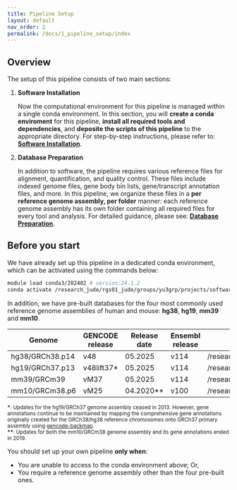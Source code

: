 ```yaml
---
title: Pipeline Setup
layout: default
nav_order: 2
permalink: /docs/1_pipeline_setup/index
---
```


## Overview

The setup of this pipeline consists of two main sections:

1. **Software Installation**

   Now the computational environment for this pipeline is managed within a single conda environment. In this section, you will **create a conda enviroment**   for this pipeline, **install all required tools and dependencies**, and **deposite the scripts of this pipeline** to the appropriate directory. For step-by-step instructions, please refer to: **[Software Installation](https://jyyulab.github.io/bulkRNAseq_quantification_pipeline/docs/1_pipeline_setup/1_software.html)**.

2. **Database Preparation**

   In addition to software, the pipeline requires various reference files for alignment, quantification, and quality control. These files include indexed genome files, gene body bin lists, gene/transcript annotation files, and more. In this pipeline, we organize these files in a **per reference genome assembly, per folder** manner: each reference genome assembly has its own folder containing all required files for every tool and analysis. For detailed guidance, please see: **[Database Preparation](https://jyyulab.github.io/bulkRNAseq_quantification_pipeline/docs/1_pipeline_setup/2_database.html)**.

   

## Before you start

We have already set up this pipeline in a dedicated conda environment, which can be activated using the commands below:

``` bash
module load conda3/202402 # version:24.1.2
conda activate /research_jude/rgs01_jude/groups/yu3grp/projects/software_JY/yu3grp/conda_env/bulkRNAseq_2025
```

In addition, we have pre-built databases for the four most commonly used reference genome assemblies of human and mouse: **hg38**, **hg19**, **mm39** and **mm10**. 


| Genome          | GENCODE release | Release date | Ensembl release | Path                                                         |
| --------------- | --------------- | ------------ | --------------- | ------------------------------------------------------------ |
| hg38/GRCh38.p14 | v48             | 05.2025      | v114            | /research_jude/rgs01_jude/groups/yu3grp/projects/software_JY/yu3grp/yulab_databases/references/hg38/gencode.release48 |
| hg19/GRCh37.p13 | v48lift37*      | 05.2025      | v114            | /research_jude/rgs01_jude/groups/yu3grp/projects/software_JY/yu3grp/yulab_databases/references/hg19/gencode.release48 |
| mm39/GRCm39     | vM37            | 05.2025      | v114            | /research_jude/rgs01_jude/groups/yu3grp/projects/software_JY/yu3grp/yulab_databases/references/mm39/gencode.releaseM37 |
| mm10/GRCm38.p6  | vM25            | 04.2020**    | v100            | /research_jude/rgs01_jude/groups/yu3grp/projects/software_JY/yu3grp/yulab_databases/references/mm10/gencode.releaseM25 |

<sup>**\***: Updates for the hg19/GRCh37 genome assembly ceased in 2013. However, gene annotations continue to be maintained by mapping the comprehensive gene annotations originally created for the GRCh38/hg38 reference chromosomes onto GRCh37 primary assembly using [gencode-backmap](https://github.com/diekhans/gencode-backmap).<br>**\*\***: Updates for both the mm10/GRCm38 genome assembly and its gene annotations ended in 2019.</sup>

You should set up your own pipeline **only when**:

- You are unable to access to the conda environment above; Or,
- You require a reference genome assembly other than the four pre-built ones.